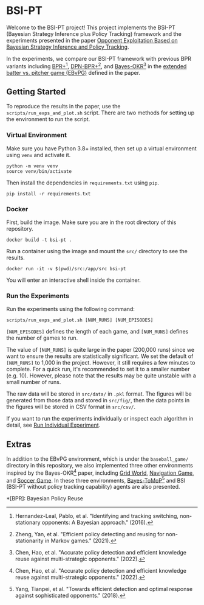 # BSI-PT

Welcome to the BSI-PT project! This project implements the BSI-PT (Bayesian Strategy Inference plus Policy Tracking) framework and the experiments presented in the paper [Opponent Exploitation Based on Bayesian Strategy Inference and Policy Tracking](https://ieeexplore.ieee.org/document/10148618).

In the experiments, we compare our BSI-PT framework with previous BPR variants including [BPR+](https://researchspace.csir.co.za/dspace/bitstream/handle/10204/9091/Hernandez-Leal_2016.pdf?sequence=1&isAllowed=y)[^bpr], [DPN-BPR+](https://drive.google.com/file/d/1FMxWLF3hAgKTomp-foczAY3ppfF-GE-2/view)[^dpn-bpr], and [Bayes-OKR](https://www.sciencedirect.com/science/article/abs/pii/S0950705122001605)[^okr] in the [extended batter vs. pitcher game (EBvPG)](environments/baseball_game.md) defined in the paper.

## Getting Started

To reproduce the results in the paper, use the `scripts/run_exps_and_plot.sh` script. There are two methods for setting up the environment to run the script.

### Virtual Environment

Make sure you have Python 3.8+ installed, then set up a virtual environment using `venv` and activate it.

```
python -m venv venv
source venv/bin/activate
```

Then install the dependencies in `requirements.txt` using `pip`.

```
pip install -r requirements.txt
```

### Docker

First, build the image. Make sure you are in the root directory of this repository.

```
docker build -t bsi-pt .
```

Run a container using the image and mount the `src/` directory to see the results.

```
docker run -it -v $(pwd)/src:/app/src bsi-pt
```

You will enter an interactive shell inside the container.

### Run the Experiments

Run the experiments using the following command:

```
scripts/run_exps_and_plot.sh [NUM_RUNS] [NUM_EPISODES]
```

`[NUM_EPISODES]` defines the length of each game, and `[NUM_RUNS]` defines the number of games to run.

The value of `[NUM_RUNS]` is quite large in the paper (200,000 runs) since we want to ensure the results are statistically significant. We set the default of `[NUM_RUNS]` to 1,000 in the project. However, it still requires a few minutes to complete. For a quick run, it's recommended to set it to a smaller number (e.g. 10). However, please note that the results may be quite unstable with a small number of runs.

The raw data will be stored in `src/data/` in `.pkl` format. The figures will be generated from those data and stored in `src/fig/`, then the data points in the figures will be stored in CSV format in `src/csv/`.

If you want to run the experiments individually or inspect each algorithm in detail, see [Run Individual Experiment](detail.md).

## Extras

In addition to the EBvPG environment, which is under the `baseball_game/` directory in this repository, we also implemented three other environments inspired by the Bayes-OKR[^okr] paper, including [Grid World](environments/grid_world.md), [Navigation Game](environments/navigation_game.md), and [Soccer Game](environments/soccer_game.md). In these three environments, [Bayes-ToMoP](https://arxiv.org/pdf/1809.04240)[^tom] and BSI (BSI-PT without policy tracking capability) agents are also presented.

*[BPR]: Bayesian Policy Reuse

[^bpr]: Hernandez-Leal, Pablo, et al. "Identifying and tracking switching, non-stationary opponents: A Bayesian approach." (2016).
[^dpn-bpr]: Zheng, Yan, et al. "Efficient policy detecting and reusing for non-stationarity in Markov games." (2021).
[^okr]: Chen, Hao, et al. "Accurate policy detection and efficient knowledge reuse against multi-strategic opponents." (2022).
[^tom]: Yang, Tianpei, et al. "Towards efficient detection and optimal response against sophisticated opponents." (2018).
